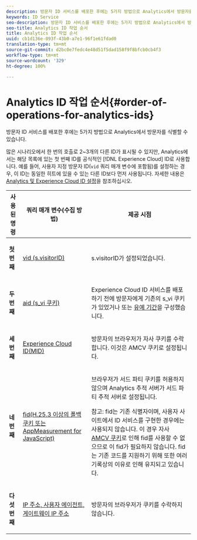```yaml
---
description: 방문자 ID 서비스를 배포한 후에는 5가지 방법으로 Analytics에서 방문자를 식별할 수 있습니다.
keywords: ID Service
seo-description: 방문자 ID 서비스를 배포한 후에는 5가지 방법으로 Analytics에서 방문자를 식별할 수 있습니다.
seo-title: Analytics ID 작업 순서
title: Analytics ID 작업 순서
uuid: cb1d136e-093f-43b0-a7e1-96f1e61fdad0
translation-type: tm+mt
source-git-commit: d2bc0e7fedc4e48d51f5dad158f9f8bfcb0cb4f3
workflow-type: tm+mt
source-wordcount: '329'
ht-degree: 100%

---
```



# Analytics ID 작업 순서{#order-of-operations-for-analytics-ids}

방문자 ID 서비스를 배포한 후에는 5가지 방법으로 Analytics에서 방문자를 식별할 수 있습니다.

많은 시나리오에서 한 번의 호출로 2~3개의 다른 ID가 표시될 수 있지만, Analytics에서는 해당 목록에 있는 첫 번째 ID를 공식적인 [!DNL Experience Cloud] ID로 사용합니다. 예를 들어, 사용자 지정 방문자 ID(`vid` 쿼리 매개 변수에 포함됨)를 설정하는 경우, 이 ID는 동일한 히트에 있을 수 있는 다른 ID보다 먼저 사용됩니다. 자세한 내용은 [Analytics 및 Experience Cloud ID 설정](../../reference/analytics-reference/analytics-ids.md#concept-f381dd18ee184c6c8e48286937a161d6)을 참조하십시오.

<table id="table_D267D36451F643D1BB68AF6FEAA6AD1A"> 
 <thead> 
  <tr> 
   <th colname="col1" class="entry"> 사용된 명령 </th> 
   <th colname="col2" class="entry"> 쿼리 매개 변수(수집 방법) </th> 
   <th colname="col3" class="entry"> 제공 시점 </th> 
  </tr> 
 </thead>
 <tbody> 
  <tr> 
   <td colname="col1"> <p> <b>첫 번째<sup></sup></b> </p> </td> 
   <td colname="col2"> <p> <a href="https://docs.adobe.com/content/help/ko-KR/analytics/implementation/vars/config-vars/visitorid.html" format="http" scope="external"> vid (s.visitorID)</a> </p> </td> 
   <td colname="col3"> <p><span class="codeph">s.visitorID</span>가 설정되었습니다. </p> </td> 
  </tr> 
  <tr> 
   <td colname="col1"> <p> <b>두 번째<sup></sup></b> </p> </td> 
   <td colname="col2"> <p> <a href="https://docs.adobe.com/content/help/ko-KR/core-services/interface/ec-cookies/cookies-analytics.html" format="http" scope="external"> aid (s_vi 쿠키)</a> </p> </td> 
   <td colname="col3"> <p><span class="keyword">Experience Cloud</span> ID 서비스를 배포하기 전에 방문자에게 기존의 s_vi 쿠키가 있었거나 또는 <a href="../../reference/analytics-reference/grace-period.md" format="dita" scope="local">유예 기간</a>을 구성했습니다. </p> </td> 
  </tr> 
  <tr> 
   <td colname="col1"> <p> <b>세 번째<sup></sup></b> </p> </td> 
   <td colname="col2"> <p> <a href="../../introduction/cookies.md#section-7ff7d96d6e4141b08a84a75a63d7814c" format="dita" scope="local"> Experience Cloud ID(MID) </a> </p> </td> 
   <td colname="col3"> <p>방문자의 브라우저가 자사 쿠키를 수락합니다. 이것은 AMCV 쿠키로 설정됩니다. </p> </td> 
  </tr> 
  <tr> 
   <td colname="col1"> <p> <b>네 번째<sup></sup></b> </p> </td> 
   <td colname="col2"> <p> <a href="https://docs.adobe.com/content/help/ko-KR/id-service/using/reference/analytics-reference/analytics-ids.html" format="http" scope="external"> fid(H.25.3 이상의 폴백 쿠키 또는 AppMeasurement for JavaScript)</a> </p> </td> 
   <td colname="col3"> <p>브라우저가 서드 파티 쿠키를 허용하지 않으며 Analytics 추적 서버가 서드 파티 추적 서버로 설정됩니다. </p> <p> <p>참고: <span class="codeph">fid</span>는 기존 식별자이며, 사용자 사이트에서 ID 서비스를 구현한 경우에는 사용되지 않습니다. 이 경우 자사 <a href="../../introduction/cookies.md" format="dita" scope="local">AMCV 쿠키</a>로 인해 <span class="codeph">fid</span>를 사용할 수 없으므로 이 fid가 필요하지 않습니다. fid는 기존 코드를 지원하기 위해 또한 여러 기록상의 이유로 인해 유지되고 있습니다. </p> </p> </td> 
  </tr> 
  <tr> 
   <td colname="col1"> <p> <b>다섯 번째<sup></sup></b> </p> </td> 
   <td colname="col2"> <p> <a href="https://docs.adobe.com/content/help/ko-KR/analytics/technotes/visitor-identification.html" format="http" scope="external"> IP 주소, 사용자 에이전트, 게이트웨이 IP 주소</a> </p> </td> 
   <td colname="col3"> <p>방문자의 브라우저가 쿠키를 수락하지 않습니다. </p> </td> 
  </tr> 
 </tbody> 
</table>

